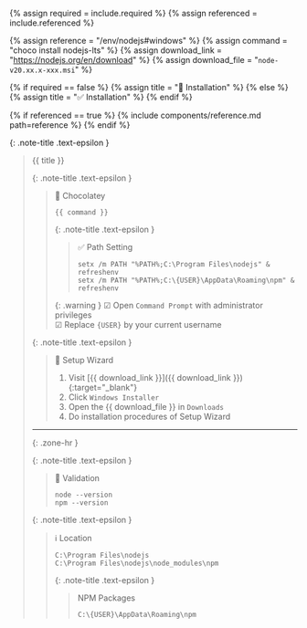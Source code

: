 <!-- LOCATION -->
<!-- _includes/components/nodejs/ -->

<!-- INCLUDE -->
<!-- components/nodejs/installation-windows.md -->

<!-- VARIABLES -->
<!-- required:      [true, false], default to true -->
<!-- referenced:    [true, false], default to false -->


<!-- READ VARIABLES -->
{% assign required   = include.required %}
{% assign referenced = include.referenced %}


<!-- ASSIGN CONSTANTS -->
{% assign reference     = "/env/nodejs#windows" %}
{% assign command       = "choco install nodejs-lts" %}
{% assign download_link = "https://nodejs.org/en/download" %}
{% assign download_file = "`node-v20.xx.x-xxx.msi`" %}


<!-- DECIDE TO DISPLAY THE NECESSITY OF THE INSTALLATION -->
{% if required == false %}
    {% assign title = "🔲 Installation" %}
{% else %}
    {% assign title = "✅ Installation" %}
{% endif %}


<!-- DECIDE TO DISPLAY THE LINK OF THIS COMPONENT -->
{% if referenced == true %}
{% include components/reference.md path=reference %}
{% endif %}


<!-- MAIN CONTENT -->

{: .note-title .text-epsilon }
> {{ title }}
>
> {: .note-title .text-epsilon }
>> 🔘 Chocolatey
>>
>> ```shell
>> {{ command }}
>> ```
>>
>> {: .note-title .text-epsilon }
>>> ✅ Path Setting
>>>
>>> ```shell
>>> setx /m PATH "%PATH%;C:\Program Files\nodejs" & refreshenv
>>> setx /m PATH "%PATH%;C:\{USER}\AppData\Roaming\npm" & refreshenv
>>> ```
>>
>> {: .warning }
>> ☑ Open `Command Prompt` with administrator privileges<br>
>> ☑ Replace `{USER}` by your current username
>
> {: .note-title .text-epsilon }
>> 🔘 Setup Wizard
>>
>> 1. Visit [{{ download_link }}]({{ download_link }}){:target="\_blank"}
>> 2. Click `Windows Installer`
>> 3. Open the {{ download_file }} in `Downloads`
>> 4. Do installation procedures of Setup Wizard
>
> <hr>{: .zone-hr }
> 
> {: .note-title .text-epsilon }
>> 🔲 Validation
>>
>> ```shell
>> node --version
>> npm --version
>> ```
>
> {: .note-title .text-epsilon }
>> ℹ️ Location
>> 
>> `C:\Program Files\nodejs`<br>
>> `C:\Program Files\nodejs\node_modules\npm`
>>
>> {: .note-title .text-epsilon }
>>> NPM Packages
>>>
>>> `C:\{USER}\AppData\Roaming\npm`
